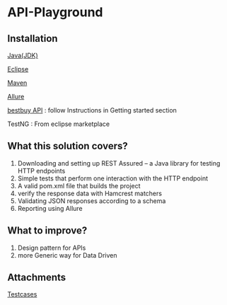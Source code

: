 # API-Playground

## Installation
[Java(JDK)](https://www.oracle.com/java/technologies/downloads/)

[Eclipse](https://www.eclipse.org/downloads/)

[Maven](https://maven.apache.org/download.cgi)

[Allure](https://github.com/allure-framework/allure2/releases)

[bestbuy API](https://github.com/BestBuy/api-playground) : follow Instructions in Getting started section

TestNG : From eclipse marketplace


## What this solution covers?
1) Downloading and setting up REST Assured – a Java library for testing HTTP endpoints
2) Simple tests that perform one interaction with the HTTP endpoint
3) A valid pom.xml file that builds the project
4) verify the response data with Hamcrest matchers
5) Validating JSON responses according to a schema
6) Reporting using Allure

## What to improve?
1) Design pattern for APIs
2) more Generic way for Data Driven

## Attachments
[Testcases](https://docs.google.com/spreadsheets/d/1mRdfVT4bmNgax9_ONKmKxAx-fKzzAzmI8NbKbmqgjX4/edit?usp=sharing)
